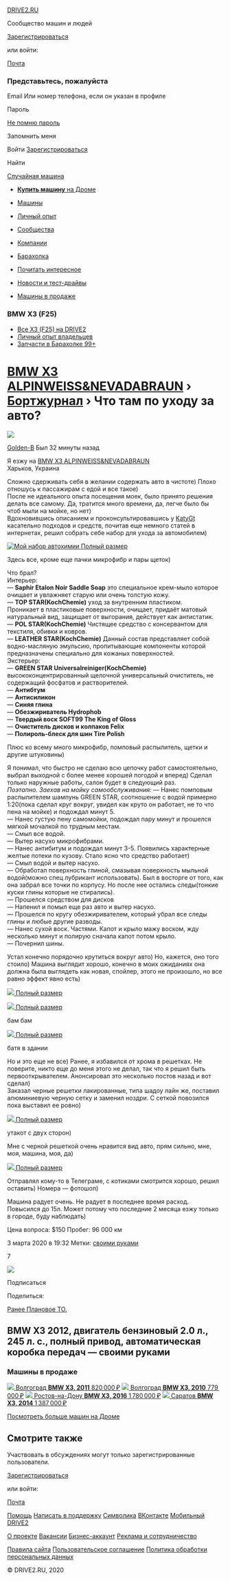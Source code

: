 [DRIVE2.RU](/)    

Сообщество машин и людей

[Зарегистрироваться](/signup/)  

или войти:

[Почта](/reception/?method=email)

### Представьтесь, пожалуйста

Email Или номер телефона, если он указан в профиле

Пароль

[Не помню пароль](/recovery/)

Запомнить меня

Войти [Зарегистрироваться](/signup/)

Найти

[Случайная машина](/random/)

* [**Купить машину** на Дроме](/_api/drom/navigate)

* [Машины](/cars/)
* [Личный опыт](/experience/)
* [Сообщества](/communities/)
* [Компании](/companies)
* [Барахолка](/market)
* [Почитать интересное](/featured-topics/)
* [Новости и тест-драйвы](/editorial/)
* [Машины в продаже](/cars/?sort=selling)

### BMW X3 (F25)

* [Все X3 (F25) на DRIVE2](/cars/bmw/x3/g3400/)
* [Личный опыт владельцев](/experience/bmw/g3400/)
* [Запчасти в Барахолке 99+](/market?generation=3400)

# [BMW X3 ALPINWEISS&NEVADABRAUN](/r/bmw/x3/537173828527195071/) › [Бортжурнал](/r/bmw/x3/537173828527195071/logbook/) › Что там по уходу за авто?

[![](https://a.d-cd.net/YmAAAgG-AeA-100.jpg)](/users/golden-b/)  

[Golden-B](/users/golden-b/) Был 32 минуты назад

Я езжу на [BMW X3 ALPINWEISS&NEVADABRAUN](/r/bmw/x3/537173828527195071/)  
Харьков, Украина

Сложно сдерживать себя в желании содержать авто в чистоте) Плохо отношусь к пассажирам с едой и все такое)  
После не идеального опыта посещения моек, было принято решения делать все самому. Да, тратится много времени, да, легче было бы чтоб мыли на мойке, но нет)  
Вдохновившись описанием и проконсультировавшись у [KatyGt](/r/bmw/x3/535293663643698258/) касательно подходов и средств, почитав еще немного статей в интернетах, решил собрать себе набор для ухода за автомобилем)

[![Мой набор автохимии](https://a.d-cd.net/byAAAgEMjeA-960.jpg)	  	  	Полный размер](https://a.d-cd.net/byAAAgEMjeA-1920.jpg)  

Здесь все, кроме еще пачки микрофибр и пары щеток)

Что брал?  
Интерьер:  
— **Saphir Etalon Noir Saddle Soap** это специальное крем-мыло которое очищает и увлажняет старую или очень толстую кожу.  
— **TOP STAR(KochСhemie)** уход за внутренним пластиком.  
Проникает в пластиковые поверхности, очищает, придаёт матовый натуральный вид, защищает от выгорания, действует как антистатик.  
— **POL STAR(KochСhemie)** Чистящее средство с консервантом для текстиля, обивки и ковров.  
— **LEATHER STAR(KochСhemie)** Данный состав представляет собой водно-масляную эмульсию, пропитывающие компоненты которой предназначены специально для кожаных поверхностей.  
Экстерьер:  
— **GREEN STAR Universalreiniger(KochСhemie)** высококонцентрированный щелочной универсальный очиститель, не содержащий фосфатов и растворителей.  
— **Антибтум**  
— **Антисиликон**  
— **Синяя глина**  
— **Обезжириватель Hydrophob**  
— **Твердый воск SOFT99 The King of Gloss**  
— **Очиститель дисков и колпаков Felix**  
— **Полироль-блеск для шин Tire Polish**

Плюс ко всему много микрофибр, помповый распылитель, щетки и другие штуковины)

Я понимал, что быстро не сделаю всю цепочку работ самостоятельно, выбрал выходной с более менее хорошей погодой и вперед) Сделал только наружные работы, салон будет в следующий раз.  
*Поэтапно. Заехав на мойку самообслуживания:* — Нанес помповым распылителем шампунь GREEN STAR, соотношение с водой примерно 1:20(пока сделал круг вокруг, увидел как круто он работает, не то что пена на мойке) и подождал минут 5.  
— Нанес густую пену самомойки, подождал пару минут и прошелся мягкой мочалкой по трудным местам.  
— Смыл все водой.  
— Вытер насухо микрофибрами.  
— Нанес антибитум и подождал минут 3-5. Появились характерные желтые потеки по кузову. Стало ясно что средство работает)  
— Смыл водой и вытер насухо.  
— Обработал поверхность глиной, смазывая поверхность мыльной водой(можно спец лубрикант использовать). Был в восторге от того, как она забрал все точки по корпусу. Но после нее остались следы(тонкие куски глины которые не стирались).  
— Прошелся средством для дисков  
— Напенил и помыл еще раз авто и вытер насухо.  
— Прошелся по кругу обезжиривателем, который убрал все следы глины и любые другие разводы.  
— Нанес сухой воск. Частями. Капот и крыло мажу воском, жду несколько минут и полирую сначала капот потом крыло.  
— Почернил шины.

Устал конечно порядочно крутиться вокруг авто) Но, кажется, оно того стоило) Машина выглядит хорошо, конечно в моих ожиданиях она должна была выглядеть как новая, спойлер, этого не произошло, но все равно эффект явно есть)

[![](https://a.d-cd.net/PwAAAgMMjeA-960.jpg)	  	  	Полный размер](https://a.d-cd.net/PwAAAgMMjeA-1920.jpg)

[![](https://a.d-cd.net/1YAAAgMMjeA-960.jpg)	  	  	Полный размер](https://a.d-cd.net/1YAAAgMMjeA-1920.jpg)  

бам бам

[![](https://a.d-cd.net/SkAAAgMMjeA-960.jpg)	  	  	Полный размер](https://a.d-cd.net/SkAAAgMMjeA-1920.jpg)  

батя в здании

Но и это еще не все) Ранее, я избавился от хрома в решетках. Не поверите, никто еще до меня этого не делал, так что я решил быть первооткрывателем. Анонсировал это несколько постов назад и вот сделал)  
Заказал черные решетки лакированные, типа шадоу лайн же, поставил алюминиевую черную сетку и заменил ноздри. С сеткой повозился пока выставил ее ровно)

[![](https://a.d-cd.net/40AAAgMMjeA-960.jpg)	  	  	Полный размер](https://a.d-cd.net/40AAAgMMjeA-1920.jpg)  

утакот с двух сторон)

Мне с черной решеткой очень нравится вид авто, прям сильно, мне, моя, машина, моя, да)  

[![](https://a.d-cd.net/30AAAgMMjeA-960.jpg)	  	  	Полный размер](https://a.d-cd.net/30AAAgMMjeA-1920.jpg)  

Отправлял кому-то в Телеграме, с котиками смотрится хорошо, решил оставить) Номера — фотошоп)

Машина радует очень. Не радует в последнее время расход. Повысился до 15л. Может потому что последние 2 месяца езжу только в городе, буду наблюдать)

Цена вопроса: $150 Пробег: 96 000 км

3 марта 2020 в 19:32 Метки: [своими руками](/experience/bmw/g3400/?t=165)

7

[![](https://a.d-cd.net/RiAAAgIvpeA-120.jpg)](/r/bmw/x3/537173828527195071/)    

Подписаться

Поделиться:

[Ранее Плановое ТО.](/l/554288001891435535/prev)

## BMW X3 2012, двигатель бензиновый 2.0 л., 245 л. с., полный привод, автоматическая коробка передач — своими руками

### Машины в продаже

[![](https://s.auto.drom.ru/i24231/s/photos/33114/33113395/gen600_360511183.jpg)	  	  	Волгоград	  	  	**BMW X3, 2011**	  	  	820 000 ₽](https://volgograd.drom.ru/bmw/x3/33113395.html?utm_source=drive2&utm_medium=cpt&utm_campaign=drom_00_russia_integration_desktop_media_handmade&utm_content=desktop_integration_logbook)   [![](https://s.auto.drom.ru/i24239/s/photos/36057/36056852/gen600_455811689.jpg)	  	  	Волгоград	  	  	**BMW X3, 2010**	  	  	779 000 ₽](https://volgograd.drom.ru/bmw/x3/36056852.html?utm_source=drive2&utm_medium=cpt&utm_campaign=drom_00_russia_integration_desktop_media_handmade&utm_content=desktop_integration_logbook)   [![](https://s.auto.drom.ru/i24242/s/photos/37247/37246446/gen600_488635924.jpg)	  	  	Ростов-на-Дону	  	  	**BMW X3, 2016**	  	  	1 780 000 ₽](https://rostov-na-donu.drom.ru/bmw/x3/37246446.html?utm_source=drive2&utm_medium=cpt&utm_campaign=drom_00_russia_integration_desktop_media_handmade&utm_content=desktop_integration_logbook)   [![](https://s.auto.drom.ru/i24238/s/photos/35901/35900825/gen600_451930460.jpg)	  	  	Саратов	  	  	**BMW X3, 2014**	  	  	1 387 000 ₽](https://saratov.drom.ru/bmw/x3/35900825.html?utm_source=drive2&utm_medium=cpt&utm_campaign=drom_00_russia_integration_desktop_media_handmade&utm_content=desktop_integration_logbook)

[Посмотреть больше машин на Дроме](https://volgograd.drom.ru/bmw/x3/generation2/?distance=500&ph=1&unsold=1&utm_source=drive2&utm_medium=cpt&utm_campaign=drom_00_russia_integration_desktop_media_handmade&utm_content=desktop_integration_logbook)

## Смотрите также

Участвовать в обсуждениях могут только зарегистрированные пользователи.  

[Зарегистрироваться](/signup/)  

или войти:

[Почта](/reception/?method=email)

[Помощь](/help/) [Написать в поддержку](/help/support?topic=none) [Символика](/o/BrandSupport) [ВКонтакте](http://vk.com/drive2) [Мобильный DRIVE2](/mobile/)

[О проекте](/about/) [Вакансии](/jobs/) [Бизнес-аккаунт](/business/) [Рeклама и сотрудничество](/promo/)

[Правила сайта](/rules/) [Пользовательское соглашение](/agreement/) [Политика обработки персональных данных](/data-use/)

© DRIVE2.RU, 2020